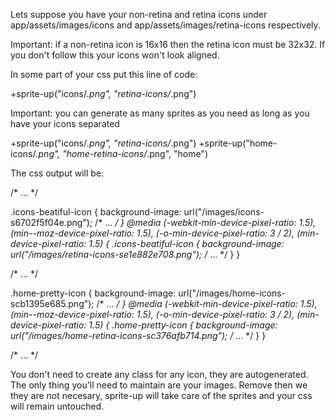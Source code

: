 Lets suppose you have your non-retina and retina icons under app/assets/images/icons and app/assets/images/retina-icons respectively.

  Important: if a non-retina icon is 16x16 then the retina icon must be 32x32. If you don't follow this your icons won't look aligned.

In some part of your css put this line of code:

  +sprite-up("icons/*.png", "retina-icons/*.png")

  Important: you can generate as many sprites as you need as long as you have your icons separated

  +sprite-up("icons/*.png", "retina-icons/*.png")
  +sprite-up("home-icons/*.png", "home-retina-icons/*.png", "home")

The css output will be:

  /* ... */

  .icons-beatiful-icon {
    background-image: url("/images/icons-s6702f5f04e.png");
    /* ... */
  }
  @media (-webkit-min-device-pixel-ratio: 1.5), (min--moz-device-pixel-ratio: 1.5), (-o-min-device-pixel-ratio: 3 / 2), (min-device-pixel-ratio: 1.5) {
    .icons-beatiful-icon {
      background-image: url("/images/retina-icons-se1e882e708.png");
      /* ... */
    }
  }

  /* ... */

  .home-pretty-icon {
    background-image: url("/images/home-icons-scb1395e685.png");
    /* ... */
  }
  @media (-webkit-min-device-pixel-ratio: 1.5), (min--moz-device-pixel-ratio: 1.5), (-o-min-device-pixel-ratio: 3 / 2), (min-device-pixel-ratio: 1.5) {
    .home-pretty-icon {
      background-image: url("/images/home-retina-icons-sc376afb714.png");
      /* ... */
    }
  }

  /* ... */

You don't need to create any class for any icon, they are autogenerated. The only thing you'll need to maintain are your images. Remove then we they are not necesary, sprite-up will take care of the sprites and your css will remain untouched.
